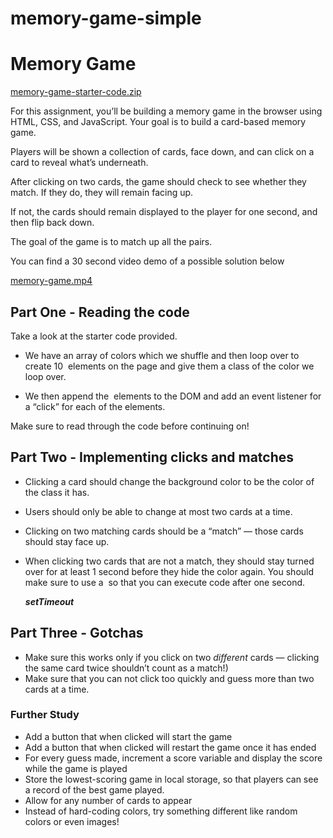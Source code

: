 # memory-game-simple
# ****Memory Game****

[memory-game-starter-code.zip](https://s3-us-west-2.amazonaws.com/secure.notion-static.com/cc06afaa-6005-4360-9e91-e20f86949305/memory-game-starter-code.zip)

For this assignment, you’ll be building a memory game in the browser using HTML, CSS, and JavaScript. Your goal is to build a card-based memory game.

Players will be shown a collection of cards, face down, and can click on a card to reveal what’s underneath.

After clicking on two cards, the game should check to see whether they match. If they do, they will remain facing up.

If not, the cards should remain displayed to the player for one second, and then flip back down.

The goal of the game is to match up all the pairs.

You can find a 30 second video demo of a possible solution below

[memory-game.mp4](https://s3-us-west-2.amazonaws.com/secure.notion-static.com/04e412f0-636a-4373-934f-779a09ad82f8/memory-game.mp4)

## **Part One - Reading the code**

Take a look at the starter code provided.

- We have an array of colors which we shuffle and then loop over to create 10  elements on the page and give them a class of the color we loop over.
    
    ***<div>***
    
- We then append the  elements to the DOM and add an event listener for a “click” for each of the elements.
    
    ***<div>***
    

Make sure to read through the code before continuing on!

## **Part Two - Implementing clicks and matches**

- Clicking a card should change the background color to be the color of the class it has.
- Users should only be able to change at most two cards at a time.
- Clicking on two matching cards should be a “match” — those cards should stay face up.
- When clicking two cards that are not a match, they should stay turned over for at least 1 second before they hide the color again. You should make sure to use a  so that you can execute code after one second.
    
    ***setTimeout***
    

## **Part Three - Gotchas**

- Make sure this works only if you click on two *different* cards — clicking the same card twice shouldn’t count as a match!)
- Make sure that you can not click too quickly and guess more than two cards at a time.

### **Further Study**

- Add a button that when clicked will start the game
- Add a button that when clicked will restart the game once it has ended
- For every guess made, increment a score variable and display the score while the game is played
- Store the lowest-scoring game in local storage, so that players can see a record of the best game played.
- Allow for any number of cards to appear
- Instead of hard-coding colors, try something different like random colors or even images!
